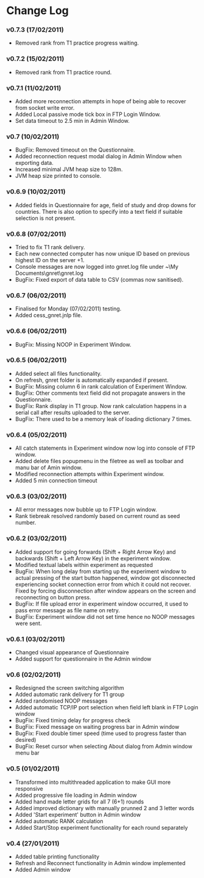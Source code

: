 # Change Log

### v0.7.3 (17/02/2011)
- Removed rank from T1 practice progress waiting.

### v0.7.2 (15/02/2011)
- Removed rank from T1 practice round.

### v0.7.1 (11/02/2011)
- Added more reconnection attempts in hope of being able to recover from socket write error.
- Added Local passive mode tick box in FTP Login Window.
- Set data timeout to 2.5 min in Admin Window.

### v0.7 (10/02/2011)
- BugFix: Removed timeout on the Questionnaire.
- Added reconnection request modal dialog in Admin Window when exporting data.
- Increased minimal JVM heap size to 128m.
- JVM heap size printed to console.

### v0.6.9 (10/02/2011)
- Added fields in Questionnaire for age, field of study and drop downs for countries. There is also option to specify into a text field if suitable selection is not present.

### v0.6.8 (07/02/2011)
- Tried to fix T1 rank delivery.
- Each new connected computer has now unique ID based on previous highest ID on the server +1.
- Console messages are now logged into gnret.log file under ~\My Documents\gnret\gnret.log
- BugFix: Fixed export of data table to CSV (commas now sanitised).

### v0.6.7 (06/02/2011)
- Finalised for Monday (07/02/2011) testing.
- Added cess_gnret.jnlp file.

### v0.6.6 (06/02/2011)
- BugFix: Missing NOOP in Experiment Window.

### v0.6.5 (06/02/2011)
- Added select all files functionality.
- On refresh, gnret folder is automatically expanded if present.
- BugFix: Missing column 6 in rank calculation of Experiment Window.
- BugFix: Other comments text field did not propagate answers in the Questionnaire.
- BugFix: Rank display in T1 group. Now rank calculation happens in a serial call after results uploaded to the server.
- BugFix: There used to be a memory leak of loading dictionary 7 times.

### v0.6.4 (05/02/2011)
- All catch statements in Experiment window now log into console of FTP window.
- Added delete files popupmenu in the filetree as well as toolbar and manu bar of Amin window.
- Modified reconnection attempts within Experiment window.
- Added 5 min connection timeout

### v0.6.3 (03/02/2011)
- All error messages now bubble up to FTP Login window.
- Rank tiebreak resolved randomly based on current round as seed number.

### v0.6.2 (03/02/2011)
- Added support for going forwards (Shift + Right Arrow Key) and backwards (Shift + Left Arrow Key) in the experiment window.
- Modified textual labels within experiment as requested
- BugFix: When long delay from starting up the experiment window to actual pressing of the start button happened, window got disconnected experiencing socket connection error from which it could not recover. Fixed by forcing disconnection after window appears on the screen and reconnecting on button press.
- BugFix: If file upload error in experiment window occurred, it used to pass error message as file name on retry.
- BugFix: Experiment window did not set time hence no NOOP messages were sent.

### v0.6.1 (03/02/2011)
- Changed visual appearance of Questionnaire
- Added support for questionnaire in the Admin window

### v0.6 (02/02/2011)
- Redesigned the screen switching algorithm
- Added automatic rank delivery for T1 group
- Added randomised NOOP messages
- Added automatic TCP/IP port selection when field left blank in FTP Login window
- BugFix: Fixed timing delay for progress check
- BugFix: Fixed message on waiting progress bar in Admin window
- BugFix: Fixed double timer speed (time used to progress faster than desired)
- BugFix: Reset cursor when selecting About dialog from Admin window menu bar

### v0.5 (01/02/2011)
- Transformed into multithreaded application to make GUI more responsive
- Added progressive file loading in Admin window
- Added hand made letter grids for all 7 (6+1) rounds
- Added improved dictionary with manually prunned 2 and 3 letter words
- Added 'Start experiment' button in Admin window
- Added automatic RANK calculation
- Added Start/Stop experiment functionality for each round separately

### v0.4 (27/01/2011)
- Added table printing functionality
- Refresh and Reconnect functionality in Admin window implemented
- Added Admin window

